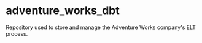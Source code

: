 # adventure_works_dbt
Repository used to store and manage the Adventure Works company's ELT process.
